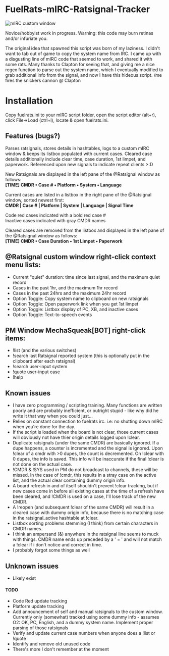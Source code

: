 # FuelRats-mIRC-Ratsignal-Tracker
![mIRC custom window](http://i.imgur.com/g2Jf2fB.png)

Novice/hobbyist work in progress. Warning: this code may burn retinas and/or infuriate you.

The original idea that spawned this script was born of my laziness. I didn't want to tab out of game to copy the system name from IRC. I came up with a disgusting line of mIRC code that seemed to work, and shared it with some rats.
Many thanks to Clapton for seeing that, and giving me a nice regex function to parse out the system name, which I eventually modified to grab additional info from the signal, and now I have this hideous script. /me fires the snickers cannon @ Clapton

# Installation
Copy fuelrats.ini to your mIRC script folder, open the script editor (alt+r), click File->Load (ctrl+l), locate & open fuelrats.ini.

## Features (bugs?)
Parses ratsignals, stores details in hashtables, logs to a custom mIRC window & keeps its listbox populated with current cases. Cleared case details additionally include clear time, case duration, 1st limpet, and paperwork. Referenced upon new signals to indicate repeat clients >:D

New Ratsignals are displayed in the left pane of the @Ratsignal window as follows:   
 **[TIME] CMDR • Case # • Platform • System • Language**

Current cases are listed in a listbox in the right pane of the @Ratsignal window, sorted newest first:     
 **CMDR | Case # | Platform | System | Language | Signal Time**

Code red cases indicated with a bold red case #    
Inactive cases indicated with gray CMDR names    

Cleared cases are removed from the listbox and displayed in the left pane of the @Ratsignal window as follows:   
 **[TIME] CMDR • Case Duration • 1st Limpet • Paperwork**

## @Ratsignal custom window right-click context menu lists:
- Current "quiet" duration: time since last signal, and the maximum quiet record
- Cases in the past 1hr, and the maximum 1hr record
- Cases in the past 24hrs and the maximum 24hr record
- Option Toggle: Copy system name to clipboard on new ratsignals
- Option Toggle: Open paperwork link when you get 1st limpet
- Option Toggle: Listbox display of PC, XB, and inactive cases
- Option Toggle: Text-to-speech events

## PM Window MechaSqueak[BOT] right-click items:
- !list (and the various switches)
- !search last Ratsignal reported system (this is optionally put in the clipboard after each ratsignal)
- !search user-input system
- !quote user-input case
- !help

## Known issues
- I have zero programming / scripting training. Many functions are written poorly and are probably inefficient, or outright stupid - like why did he write it that way when you could just...
- Relies on constant connection to fuelrats irc. i.e: no shutting down mIRC when you're done for the day.
- If the script is loaded when the board is not clear, those current cases will obviously not have thier origin details logged upon !clear.
- Duplicate ratsignals (under the same CMDR) are basically ignored. If a dupe happens, a counter is incremented and the signal is ignored. Upon !clear of a cmdr with >0 dupes, the count is decremented. On !clear with 0 dupes, the info is saved. This info will be inaccurate if the final !clear is not done on the actual case.
- !CMDR & !SYS used in PM do not broadcast to channels, these will be missed. In the case of !cmdr, this results in a stray case on the active list, and the actual clear containing dummy origin info.
- A board refresh in and of itself shouldn't prevent !clear tracking, but if new cases come in before all existing cases at the time of a refresh have been cleared, and !CMDR is used on a case, I'll lose track of the new CMDR.
- A !reopen (and subsequent !clear of the same CMDR) will result in a cleared case with dummy origin info, because there is no matching case in the ratsignal_active hashtable at !clear.
- Listbox sorting problems stemming (I think) from certain characters in CMDR names.
- I think an ampersand (&) anywhere in the ratsignal line seems to muck with things. CMDR name ends up preceded by a ' = ' and will not match a !clear if i don't notice and correct in time.
- I probably forgot some things as well

## Unknown issues
- Likely exist

#### TODO
- Code Red update tracking
- Platform update tracking
- Add announcement of self and manual ratsignals to the custom window. Currently only (somewhat) tracked using some dummy info - assumes O2: OK, PC, English, and a dummy system name. Implement proper parsing of those ratsignals
- Verify and update current case numbers when anyone does a !list or !quote
- Identify and remove old unused code
- There's more I don't remember at the moment
